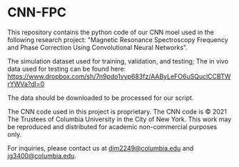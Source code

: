 # CNN-FPC

This repository contains the python code of our CNN moel used in the following research project: "Magnetic Resonance Spectroscopy Frequency and Phase Correction Using Convolutional Neural Networks".

The simulation dataset used for training, validation, and testing; The in vivo data used for testing can be found here: https://www.dropbox.com/sh/7n9pdo1vyp683fz/AAByLeFO6uSQuclCCBTWrYWVa?dl=0 

The data should be downloaded to be processed for our script. 

The CNN code used in this project is proprietary. The CNN code is © 2021 The Trustees of Columbia University in the City of New York.  This work may be reproduced and distributed for academic non-commercial purposes only.

For inquiries, please contact us at djm2249@columbia.edu and jg3400@columbia.edu.

